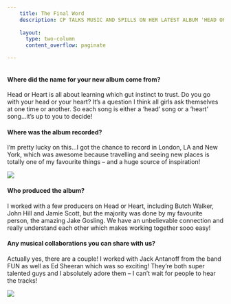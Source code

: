 ```yaml
---
    title: The Final Word
    description: CP TALKS MUSIC AND SPILLS ON HER LATEST ALBUM 'HEAD OR HEART'
    
    layout:
      type: two-column
      content_overflow: paginate

---
```


<style>
  
  #s6-behind-the-scene header {
    padding-top: 15%;
    
    margin-left: 20px;
    margin-right: 20px;
  }
  
  #s6-behind-the-scene h1.title {
    color: transparent;
    background: url(assets/6-behind-the-scene/cover-heading.svg) no-repeat;
    background-size: contain;
    background-position: right;
    height: 0;
    padding-bottom: 28%;   
  }
  
   #s6-behind-the-scene .description {
     font-family: 'proxima-nova';
     font-size: 18px;
     margin-top: 0px;
     text-align: right;
   }
</style>

<figure class="video">
  <img class="thumbnail" src="http://b.vimeocdn.com/ts/461/859/461859888_640.jpg" alt="" />
  <iframe data-src="//player.vimeo.com/video/84820598?autoplay=1&amp;byline=0&amp;portrait=0" width="100%" style="display:none" frameborder="0" webkitallowfullscreen mozallowfullscreen allowfullscreen></iframe>
</figure>

<!-- <iframe src="//player.vimeo.com/video/84820598?&amp;byline=0&amp;portrait=0" width="100%" height="300px" frameborder="0" webkitallowfullscreen mozallowfullscreen allowfullscreen></iframe>

<video id="youtube1" width="640" height="360">
  <source src="http://vimeo.com/84820598" type="video/vimeo" >
</video> -->

<div class="column-break"></div>

<h4>Where did the name for your new album come from?</h4>

Head or Heart is all about learning which gut instinct to trust. Do you go with your head or your heart? It’s a question I think all girls ask themselves at one time or another. So each song is either a ‘head’ song or a ‘heart’ song...it’s up to you to decide!

<h4>Where was the album recorded?</h4>

I’m pretty lucky on this...I got the chance to record in London, LA and New York, which was awesome because travelling and seeing new places is totally one of my favourite things – and a huge source of inspiration!

<img src="assets/6-behind-the-scene/content-images.jpg">

<h4>Who produced the album?</h4>

I worked with a few producers on Head or Heart, including Butch Walker, John Hill and Jamie Scott, but the majority was done by my favourite person, the amazing Jake Gosling. We have an unbelievable connection and really understand each other which makes working together sooo easy!

<h4>Any musical collaborations you can share with us?</h4>

Actually yes, there are a couple! I worked with Jack Antanoff from the band FUN as well as Ed Sheeran which was so exciting! They’re both super talented guys and I absolutely adore them – I can’t wait for people to hear the tracks!


<img src="assets/1-styling-it-out/_MG_5433_1024@2x.jpg">
